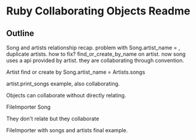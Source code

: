 # Ruby Collaborating Objects Readme

## Outline

Song and artists relationship recap. problem with Song.artist_name =
, duplicate artists. how to fix? find_or_create_by_name on artist. now song uses a api provided by artist. they are collaborating through convention.

Artist find or create by
Song.artist_name =
Artists.songs

artist.print_songs example, also collaborating.

Objects can collaborate without directly relating.

FileImporter
Song

They don't relate but they collaborate

FileImporter with songs and artists final example.
